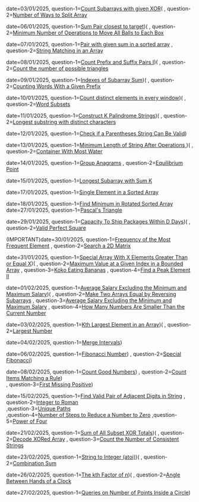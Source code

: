 date=03/01/2025, question-1=[Count Subarrays with given XOR]([https://www.google.com](https://www.geeksforgeeks.org/problems/count-subarray-with-given-xor/1))(
               , question-2=[Number of Ways to Split Array](https://leetcode.com/problems/number-of-ways-to-split-array/description/?envType=daily-question&envId=2025-01-03)

date=06/01/2025, question-1=[Sum Pair closest to target]([https://www.geeksforgeeks.org/problems/pair-in-array-whose-sum-is-closest-to-x1124/1))(
               , question-2=[Minimum Number of Operations to Move All Balls to Each Box](https://leetcode.com/problems/minimum-number-of-operations-to-move-all-balls-to-each-box/description/?envType=daily-question&envId=2025-01-06)
               

date=07/01/2025, question-1=[Pair with given sum in a sorted array]([https://www.geeksforgeeks.org/problem-of-the-day])
               , question-2=[String Matching in an Array](https://leetcode.com/problems/string-matching-in-an-array/description/?envType=daily-question&envId=2025-01-07)
               
date=08/01/2025, question-1=[Count Prefix and Suffix Pairs I]([https://leetcode.com/problems/count-prefix-and-suffix-pairs-i/description/?envType=daily-question&envId=2025-01-08))(
               , question-2=[Count the number of possible triangles](https://www.geeksforgeeks.org/problems/count-possible-triangles-1587115620/1)


date=09/01/2025, question-1=[Indexes of Subarray Sum]([https://www.geeksforgeeks.org/problems/subarray-with-given-sum-1587115621/1]))(
               , question-2=[Counting Words With a Given Prefix](https://leetcode.com/problems/counting-words-with-a-given-prefix/description/?envType=daily-question&envId=2025-01-09)

date=10/01/2025, question-1=[Count distinct elements in every window]([https://www.geeksforgeeks.org/problems/count-distinct-elements-in-every-window/1]))(
               , question-2=[Word Subsets](https://leetcode.com/problems/word-subsets/description/?envType=daily-question&envId=2025-01-10)   

date=11/01/2025, question-1=[Construct K Palindrome Strings]([https://leetcode.com/problems/construct-k-palindrome-strings/description/?envType=daily-question&envId=2025-01-11]))(
               , question-2=[Longest substring with distinct characters
](https://www.geeksforgeeks.org/problems/longest-distinct-characters-in-string5848/1)  

date=12/01/2025, question-1=[Check if a Parentheses String Can Be Valid]([https://leetcode.com/problems/check-if-a-parentheses-string-can-be-valid/description/?envType=daily-question&envId=2025-01-12]))


date=13/01/2025, question-1=[Minimum Length of String After Operations
]([https://leetcode.com/problems/minimum-length-of-string-after-operations/description/?envType=daily-question&envId=2025-01-13]))(
               , question-2=[Container With Most Water]([https://www.geeksforgeeks.org/problems/container-with-most-water0535/1])
               
date=14/01/2025, question-1=[Group Anagrams]([https://leetcode.com/problems/group-anagrams/submissions/1508339393/])
                , question-2=[Equilibrium Point]([https://geeksforgeeks.org/problems/equilibrium-point-1587115620/1])

date=15/01/2025, question-1=[Longest Subarray with Sum K]([https://www.geeksforgeeks.org/problems/longest-sub-array-with-sum-k0809/1])

date=17/01/2025, question-1=[Single Element in a Sorted Array]([https://leetcode.com/problems/single-element-in-a-sorted-array/description/])

date=18/01/2025, question-1=[Find Minimum in Rotated Sorted Array]([https://leetcode.com/problems/find-minimum-in-rotated-sorted-array/submissions/1512708939/])
date=27/01/2025, question-1=[Pascal's Triangle]([https://leetcode.com/problems/pascals-triangle/description/])


date=29/01/2025, question-1=[Capacity To Ship Packages Within D Days]([https://leetcode.com/problems/capacity-to-ship-packages-within-d-days/description/))(
               , question-2=[Valid Perfect Square](https://leetcode.com/problems/valid-perfect-square/description/)

(IMPORTANT)date=30/01/2025, question-1=[Frequency of the Most Frequent Element]([https://leetcode.com/problems/frequency-of-the-most-frequent-element/description/])
               , question-2=[Search a 2D Matrix]([https://leetcode.com/problems/search-a-2d-matrix/submissions/1525202420/])

date=31/01/2025, question-1=[Special Array With X Elements Greater Than or Equal X]([https://leetcode.com/submissions/detail/1526556628/]))(
               , question-2=[Maximum Value at a Given Index in a Bounded Array](https://leetcode.com/submissions/detail/1526556628/) 
               , question-3=[Koko Eating Bananas](https://leetcode.com/submissions/detail/1526344786/) 
               , question-4=[Find a Peak Element II](https://leetcode.com/submissions/detail/1526260734/) 

date=01/02/2025, question-1=[Average Salary Excluding the Minimum and Maximum Salary]([https://leetcode.com/submissions/detail/1527327481/]))(
               , question-2=[Make Two Arrays Equal by Reversing Subarrays](https://leetcode.com/submissions/detail/1527291596/) 
               , question-3=[Average Salary Excluding the Minimum and Maximum Salary](https://leetcode.com/problems/average-salary-excluding-the-minimum-and-maximum-salary/description/) 
               , question-4=[How Many Numbers Are Smaller Than the Current Number](https://leetcode.com/problems/how-many-numbers-are-smaller-than-the-current-number/submissions/1527347450/)


date=03/02/2025, question-1=[Kth Largest Element in an Array]([https://leetcode.com/submissions/detail/1530025425/))(
               , question-2=[Largest Number](https://leetcode.com/submissions/detail/1530061856/)      

date=04/02/2025, question-1=[Merge Intervals]([https://leetcode.com/submissions/detail/1530767795/))

date=06/02/2025, question-1=[Fibonacci Number]([https://leetcode.com/submissions/detail/1533699646/))
               , question-2=[Special Fibonacci]([https://www.codechef.com/problems/FIBXOR01//)) 


date=08/02/2025, question-1=[Count Good Numbers]([https://leetcode.com/submissions/detail/1536044492/))
               , question-2=[Count Items Matching a Rule]([https://leetcode.com/submissions/detail/1536066963/))  
               , question-3=[First Missing Positive]([https://leetcode.com/submissions/detail/1536068053/))

date=15/02/2025, question-1=[Find Valid Pair of Adjacent Digits in String]([https://leetcode.com/submissions/detail/1543908973/])
               , question-2=[Integer to Roman](https://leetcode.com/submissions/detail/1543908973/)    
               ,question-3=[Unique Paths](https://leetcode.com/submissions/detail/1543725792/)   
               ,question-4=[Number of Steps to Reduce a Number to Zero](https://leetcode.com/submissions/detail/1543595474/) 
               ,question-5=[Power of Four](https://leetcode.com/submissions/detail/1543269800/)

date=21/02/2025, question-1=[Sum of All Subset XOR Totals]([https://leetcode.com/problems/sum-of-all-subset-xor-totals/description/))(
               , question-2=[Decode XORed Array](https://leetcode.com/submissions/detail/1550402271/)
               , question-3=[Count the Number of Consistent Strings](https://leetcode.com/submissions/detail/1550383488/)

date=23/02/2025, question-1=[String to Integer (atoi)](https://leetcode.com/problems/string-to-integer-atoi/description/))(
               , question-2=[Combination Sum](https://leetcode.com/submissions/detail/1552449191/)


date=26/02/2025, question-1=[The kth Factor of n]([https://leetcode.com/problems/the-kth-factor-of-n/submissions/1556134190/))(
               , question-2=[Angle Between Hands of a Clock](https://leetcode.com/submissions/detail/1555037414/)   


date=27/02/2025, question-1=[Queries on Number of Points Inside a Circle]([https://leetcode.com/problems/queries-on-number-of-points-inside-a-circle/description/))
               
